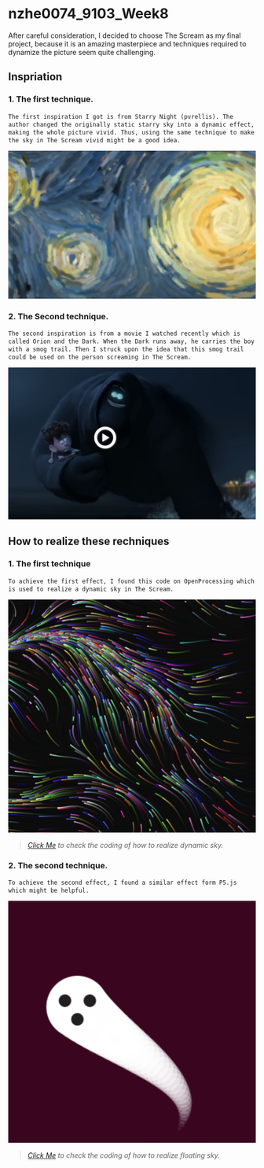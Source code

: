 # nzhe0074_9103_Week8

After careful consideration, I decided to choose The Scream as my final project, because it is an amazing masterpiece and techniques required to dynamize the picture seem quite challenging.

## Inspriation ##

### 1. The first technique. ###
```
The first inspiration I got is from Starry Night (pvrellis). The author changed the originally static starry sky into a dynamic effect, making the whole picture vivid. Thus, using the same technique to make the sky in The Scream vivid might be a good idea.
```
![An images of inspiration](assets/1.png)

### 2. The Second technique. ###
```
The second inspiration is from a movie I watched recently which is called Orion and the Dark. When the Dark runs away, he carries the boy with a smog trail. Then I struck upon the idea that this smog trail could be used on the person screaming in The Scream.
```
![An images of inspiration](assets/2.png)

## How to realize these rechniques ##

### 1. The first technique ###

```
To achieve the first effect, I found this code on OpenProcessing which is used to realize a dynamic sky in The Scream.
```
![](assets/3.png)
> *[Click Me](https://openprocessing.org/sketch/1890784) to check the coding of how to realize dynamic sky.*


### 2. The second technique. ###
```
To achieve the second effect, I found a similar effect form P5.js which might be helpful.
```
![An images of floating ghost](assets/4.png)
>*[Click Me](https://happycoding.io/tutorials/p5js/animation/ghost) to check the coding of how to realize floating sky.*




